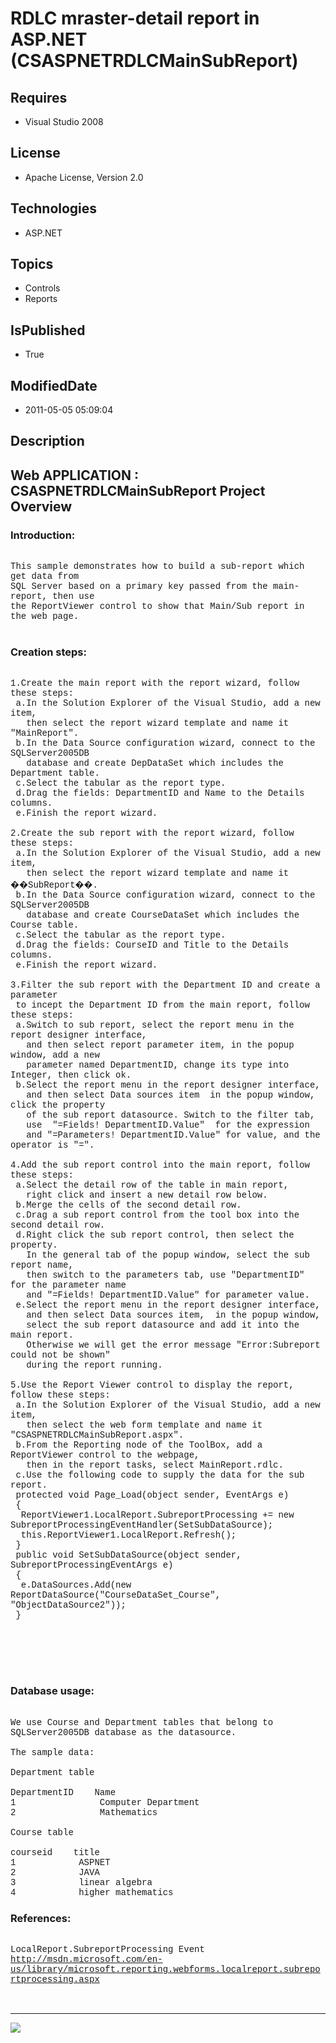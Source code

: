 # RDLC mraster-detail report in ASP.NET (CSASPNETRDLCMainSubReport)
## Requires
* Visual Studio 2008
## License
* Apache License, Version 2.0
## Technologies
* ASP.NET
## Topics
* Controls
* Reports
## IsPublished
* True
## ModifiedDate
* 2011-05-05 05:09:04
## Description

<p style="font-family:Courier New"></p>
<h2>Web APPLICATION : CSASPNETRDLCMainSubReport Project Overview</h2>
<p style="font-family:Courier New"></p>
<h3>Introduction:</h3>
<p style="font-family:Courier New"><br>
This sample demonstrates how to build a sub-report which get data from<br>
SQL Server based on a primary key passed from the main-report, then use <br>
the ReportViewer control to show that Main/Sub report in the web page.<br>
<br>
</p>
<h3>Creation steps:</h3>
<p style="font-family:Courier New"><br>
1.Create the main report with the report wizard, follow these steps: <br>
&nbsp;a.In the Solution Explorer of the Visual Studio, add a new item, <br>
&nbsp; &nbsp;then select the report wizard template and name it &quot;MainReport&quot;.
<br>
&nbsp;b.In the Data Source configuration wizard, connect to the SQLServer2005DB<br>
&nbsp; &nbsp;database and create DepDataSet which includes the Department table. <br>
&nbsp;c.Select the tabular as the report type.<br>
&nbsp;d.Drag the fields: DepartmentID and Name to the Details columns.<br>
&nbsp;e.Finish the report wizard.<br>
<br>
2.Create the sub report with the report wizard, follow these steps: <br>
&nbsp;a.In the Solution Explorer of the Visual Studio, add a new item, <br>
&nbsp; &nbsp;then select the report wizard template and name it ��SubReport��. <br>
&nbsp;b.In the Data Source configuration wizard, connect to the SQLServer2005DB <br>
&nbsp; &nbsp;database and create CourseDataSet which includes the Course table.<br>
&nbsp;c.Select the tabular as the report type.<br>
&nbsp;d.Drag the fields: CourseID and Title to the Details columns.<br>
&nbsp;e.Finish the report wizard.<br>
<br>
3.Filter the sub report with the Department ID and create a parameter <br>
&nbsp;to incept the Department ID from the main report, follow these steps: <br>
&nbsp;a.Switch to sub report, select the report menu in the report designer interface,<br>
&nbsp; &nbsp;and then select report parameter item, in the popup window, add a new<br>
&nbsp; &nbsp;parameter named DepartmentID, change its type into Integer, then click ok.<br>
&nbsp;b.Select the report menu in the report designer interface, <br>
&nbsp; &nbsp;and then select Data sources item &nbsp;in the popup window, click the property
<br>
&nbsp; &nbsp;of the sub report datasource. Switch to the filter tab, <br>
&nbsp; &nbsp;use &nbsp;&quot;=Fields! DepartmentID.Value&quot; &nbsp;for the expression<br>
&nbsp; &nbsp;and &quot;=Parameters! DepartmentID.Value&quot; for value, and the operator is &quot;=&quot;.<br>
<br>
4.Add the sub report control into the main report, follow these steps: <br>
&nbsp;a.Select the detail row of the table in main report,<br>
&nbsp; &nbsp;right click and insert a new detail row below. <br>
&nbsp;b.Merge the cells of the second detail row.<br>
&nbsp;c.Drag a sub report control from the tool box into the second detail row. <br>
&nbsp;d.Right click the sub report control, then select the property. <br>
&nbsp; &nbsp;In the general tab of the popup window, select the sub report name, <br>
&nbsp; &nbsp;then switch to the parameters tab, use &quot;DepartmentID&quot; for the parameter name<br>
&nbsp; &nbsp;and &quot;=Fields! DepartmentID.Value&quot; for parameter value.<br>
&nbsp;e.Select the report menu in the report designer interface, <br>
&nbsp; &nbsp;and then select Data sources item, &nbsp;in the popup window, <br>
&nbsp; &nbsp;select the sub report datasource and add it into the main report. <br>
&nbsp; &nbsp;Otherwise we will get the error message &quot;Error:Subreport could not be shown&quot;
<br>
&nbsp; &nbsp;during the report running.<br>
<br>
5.Use the Report Viewer control to display the report, follow these steps: <br>
&nbsp;a.In the Solution Explorer of the Visual Studio, add a new item, <br>
&nbsp; &nbsp;then select the web form template and name it &quot;CSASPNETRDLCMainSubReport.aspx&quot;. &nbsp;<br>
&nbsp;b.From the Reporting node of the ToolBox, add a ReportViewer control to the webpage,
<br>
&nbsp; &nbsp;then in the report tasks, select MainReport.rdlc.<br>
&nbsp;c.Use the following code to supply the data for the sub report. <br>
&nbsp;protected void Page_Load(object sender, EventArgs e)<br>
&nbsp;{<br>
&nbsp; ReportViewer1.LocalReport.SubreportProcessing &#43;= new SubreportProcessingEventHandler(SetSubDataSource);<br>
&nbsp; this.ReportViewer1.LocalReport.Refresh();<br>
&nbsp;}<br>
&nbsp;public void SetSubDataSource(object sender, SubreportProcessingEventArgs e)<br>
&nbsp;{<br>
&nbsp; e.DataSources.Add(new ReportDataSource(&quot;CourseDataSet_Course&quot;, &quot;ObjectDataSource2&quot;));<br>
&nbsp;}<br>
<br>
<br>
<br>
<br>
<br>
</p>
<h3>Database usage:</h3>
<p style="font-family:Courier New"><br>
We use Course and Department tables that belong to SQLServer2005DB database as the datasource.<br>
<br>
The sample data:<br>
<br>
Department table<br>
<br>
DepartmentID&nbsp;&nbsp;&nbsp;&nbsp;Name<br>
1&nbsp;&nbsp;&nbsp;&nbsp; &nbsp; &nbsp; &nbsp; &nbsp; &nbsp; &nbsp;Computer Department
<br>
2&nbsp;&nbsp;&nbsp;&nbsp; &nbsp; &nbsp; &nbsp; &nbsp; &nbsp; &nbsp;Mathematics<br>
<br>
Course table<br>
<br>
courseid&nbsp;&nbsp;&nbsp;&nbsp;title<br>
1&nbsp;&nbsp;&nbsp;&nbsp; &nbsp; &nbsp; &nbsp; &nbsp;ASPNET<br>
2&nbsp;&nbsp;&nbsp;&nbsp; &nbsp; &nbsp; &nbsp; &nbsp;JAVA<br>
3&nbsp;&nbsp;&nbsp;&nbsp; &nbsp; &nbsp; &nbsp; &nbsp;linear algebra<br>
4&nbsp;&nbsp;&nbsp;&nbsp; &nbsp; &nbsp; &nbsp; &nbsp;higher mathematics<br>
</p>
<h3>References:</h3>
<p style="font-family:Courier New"><br>
LocalReport.SubreportProcessing Event <br>
<a target="_blank" href="http://msdn.microsoft.com/en-us/library/microsoft.reporting.webforms.localreport.subreportprocessing.aspx">http://msdn.microsoft.com/en-us/library/microsoft.reporting.webforms.localreport.subreportprocessing.aspx</a><br>
<br>
<br>
</p>
<hr>
<div><a href="http://go.microsoft.com/?linkid=9759640" style="margin-top:3px"><img src="http://bit.ly/onecodelogo">
</a></div>
